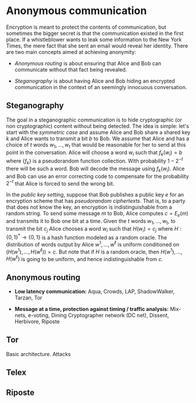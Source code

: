#  Anonymous communication


Encryption is meant to protect the contents of communication, but sometimes the bigger secret is that the communication existed in the first place.
If a whistleblower wants to leak some information to the New York Times, the mere fact that she sent an email would reveal her identity.
There are two main concepts aimed at achieving anonymity:

* _Anonymous routing_ is about ensuring that Alice and  Bob can communicate without that fact being revealed.

* _Steganography_ is about having Alice and Bob hiding an encrypted communication in the context of an seemingly innocuous conversation.

## Steganography

The goal in a steganographic communication is to hide cryptographic (or non cryptographic) content without being detected.
The idea is simple: let's start with the _symmetric case_ and assume Alice and Bob share a shared key $k$ and Alice wants to transmit a bit $b$ to Bob.
We assume that Alice and has a choice of $t$ words $w_1,\ldots,w_t$ that would be reasonable for her to send at this point in the conversation.
Alice will choose a word $w_i$ such that $f_k(w_i)=b$ where $\{ f_k \}$ is a pseudorandom function collection.
With probability $1-2^{-t}$ there will be such a word.
Bob will decode the message using $f_k(w_i)$.
Alice and Bob can use an error correcting code to compensate for the probability $2^{-t}$ that Alice is forced to send the wrong bit.

In the _public key setting_, suppose that Bob publishes a public key $e$ for an encryption scheme that has _pseudorandom ciphertexts_.
That is, to a party that does not know the key, an encryption is indistinguishable from a random string.
To send some message $m$ to Bob, Alice computes $c = E_e(m)$ and transmits it to Bob one bit at a time.
Given the $t$ words $w_1,\ldots,w_t$, to transmit the bit $c_j$ Alice chooses a word $w_i$ such that $H(w_i)=c_j$ where $H:\{0,1\}^*\rightarrow\{0,1\}$ is a hash function modeled as a random oracle.
The distribution of words output by Alice $w^1,\ldots,w^\ell$ is uniform conditioned on $(H(w^1),\ldots,H(w^\ell))=c$.
But note that if $H$ is a random oracle, then $H(w^1),\ldots,H(w^\ell)$ is going to be uniform, and hence indistinguishable from $c$.



## Anonymous routing

* **Low latency communication:** Aqua, Crowds, LAP, ShadowWalker, Tarzan, Tor

* **Message at a time, protection against timing / traffic analysis:**  Mix-nets, e-voting,  Dining Cryptographer network (DC net), Dissent, Herbivore, Riposte

## Tor

Basic architecture. Attacks

## Telex

## Riposte
